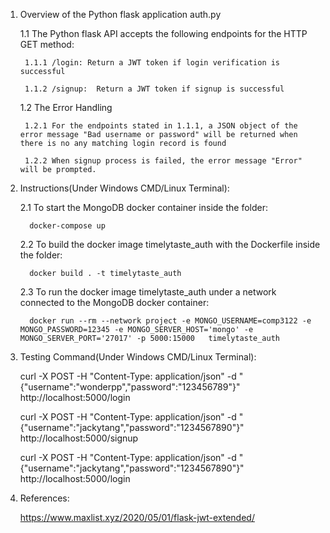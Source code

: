 1. Overview of the Python flask application auth.py

   1.1 The Python flask API accepts the following endpoints for the HTTP GET method:
     
        1.1.1 /login: Return a JWT token if login verification is successful
     
        1.1.2 /signup:  Return a JWT token if signup is successful
    
   1.2 The Error Handling 
     
        1.2.1 For the endpoints stated in 1.1.1, a JSON object of the error message "Bad username or password" will be returned when there is no any matching login record is found
     
        1.2.2 When signup process is failed, the error message "Error" will be prompted.	

2. Instructions(Under Windows CMD/Linux Terminal):

      2.1 To start the MongoDB docker container inside the folder:
      
         docker-compose up
	 
      2.2 To build the docker image timelytaste_auth with the Dockerfile inside the folder:
      
         docker build . -t timelytaste_auth 

      2.3 To run the docker image timelytaste_auth under a network connected to the MongoDB docker container:
      
         docker run --rm --network project -e MONGO_USERNAME=comp3122 -e MONGO_PASSWORD=12345 -e MONGO_SERVER_HOST='mongo' -e  MONGO_SERVER_PORT='27017' -p 5000:15000   timelytaste_auth
			
3. Testing Command(Under Windows CMD/Linux Terminal):
	
	curl -X POST -H "Content-Type: application/json" -d "{\"username\":\"wonderpp\",\"password\":\"123456789\"}" http://localhost:5000/login
	
	curl -X POST -H "Content-Type: application/json" -d "{\"username\":\"jackytang\",\"password\":\"1234567890\"}"  http://localhost:5000/signup 
        
	curl -X POST -H "Content-Type: application/json" -d "{\"username\":\"jackytang\",\"password\":\"1234567890\"}"  http://localhost:5000/login
	  
4. References:

   https://www.maxlist.xyz/2020/05/01/flask-jwt-extended/
